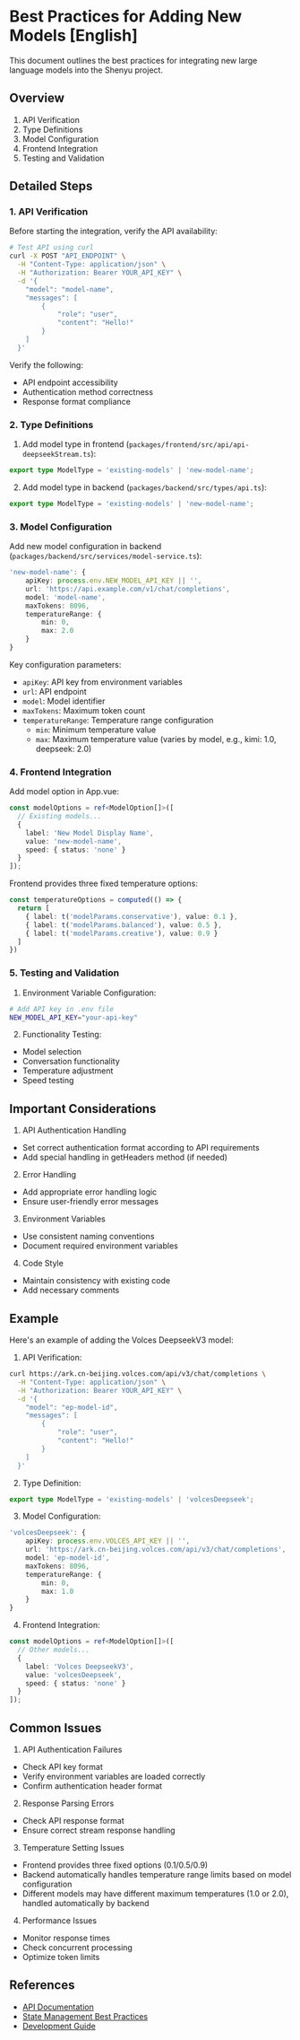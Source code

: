# Best Practices for Adding New Models [English]

This document outlines the best practices for integrating new large language models into the Shenyu project.

## Overview

1. API Verification
2. Type Definitions
3. Model Configuration
4. Frontend Integration
5. Testing and Validation

## Detailed Steps

### 1. API Verification

Before starting the integration, verify the API availability:

```bash
# Test API using curl
curl -X POST "API_ENDPOINT" \
  -H "Content-Type: application/json" \
  -H "Authorization: Bearer YOUR_API_KEY" \
  -d '{
    "model": "model-name",
    "messages": [
        {
            "role": "user",
            "content": "Hello!"
        }
    ]
  }'
```

Verify the following:
- API endpoint accessibility
- Authentication method correctness
- Response format compliance

### 2. Type Definitions

1. Add model type in frontend (`packages/frontend/src/api/api-deepseekStream.ts`):
```typescript
export type ModelType = 'existing-models' | 'new-model-name';
```

2. Add model type in backend (`packages/backend/src/types/api.ts`):
```typescript
export type ModelType = 'existing-models' | 'new-model-name';
```

### 3. Model Configuration

Add new model configuration in backend (`packages/backend/src/services/model-service.ts`):

```typescript
'new-model-name': {
    apiKey: process.env.NEW_MODEL_API_KEY || '',
    url: 'https://api.example.com/v1/chat/completions',
    model: 'model-name',
    maxTokens: 8096,
    temperatureRange: {
        min: 0,
        max: 2.0
    }
}
```

Key configuration parameters:
- `apiKey`: API key from environment variables
- `url`: API endpoint
- `model`: Model identifier
- `maxTokens`: Maximum token count
- `temperatureRange`: Temperature range configuration
  - `min`: Minimum temperature value
  - `max`: Maximum temperature value (varies by model, e.g., kimi: 1.0, deepseek: 2.0)

### 4. Frontend Integration

Add model option in App.vue:

```typescript
const modelOptions = ref<ModelOption[]>([
  // Existing models...
  { 
    label: 'New Model Display Name', 
    value: 'new-model-name', 
    speed: { status: 'none' } 
  }
]);
```

Frontend provides three fixed temperature options:
```typescript
const temperatureOptions = computed(() => {
  return [
    { label: t('modelParams.conservative'), value: 0.1 },
    { label: t('modelParams.balanced'), value: 0.5 },
    { label: t('modelParams.creative'), value: 0.9 }
  ]
})
```

### 5. Testing and Validation

1. Environment Variable Configuration:
```bash
# Add API key in .env file
NEW_MODEL_API_KEY="your-api-key"
```

2. Functionality Testing:
- Model selection
- Conversation functionality
- Temperature adjustment
- Speed testing

## Important Considerations

1. API Authentication Handling
- Set correct authentication format according to API requirements
- Add special handling in getHeaders method (if needed)

2. Error Handling
- Add appropriate error handling logic
- Ensure user-friendly error messages

3. Environment Variables
- Use consistent naming conventions
- Document required environment variables

4. Code Style
- Maintain consistency with existing code
- Add necessary comments

## Example

Here's an example of adding the Volces DeepseekV3 model:

1. API Verification:
```bash
curl https://ark.cn-beijing.volces.com/api/v3/chat/completions \
  -H "Content-Type: application/json" \
  -H "Authorization: Bearer YOUR_API_KEY" \
  -d '{
    "model": "ep-model-id",
    "messages": [
        {
            "role": "user",
            "content": "Hello!"
        }
    ]
  }'
```

2. Type Definition:
```typescript
export type ModelType = 'existing-models' | 'volcesDeepseek';
```

3. Model Configuration:
```typescript
'volcesDeepseek': {
    apiKey: process.env.VOLCES_API_KEY || '',
    url: 'https://ark.cn-beijing.volces.com/api/v3/chat/completions',
    model: 'ep-model-id',
    maxTokens: 8096,
    temperatureRange: {
        min: 0,
        max: 1.0
    }
}
```

4. Frontend Integration:
```typescript
const modelOptions = ref<ModelOption[]>([
  // Other models...
  { 
    label: 'Volces DeepseekV3', 
    value: 'volcesDeepseek', 
    speed: { status: 'none' } 
  }
]);
```

## Common Issues

1. API Authentication Failures
- Check API key format
- Verify environment variables are loaded correctly
- Confirm authentication header format

2. Response Parsing Errors
- Check API response format
- Ensure correct stream response handling

3. Temperature Setting Issues
- Frontend provides three fixed options (0.1/0.5/0.9)
- Backend automatically handles temperature range limits based on model configuration
- Different models may have different maximum temperatures (1.0 or 2.0), handled automatically by backend

4. Performance Issues
- Monitor response times
- Check concurrent processing
- Optimize token limits

## References

- [API Documentation](docs/api/chat-completions.md)
- [State Management Best Practices](docs/guide/state-management-best-practices.md)
- [Development Guide](docs/guide/index.md)
